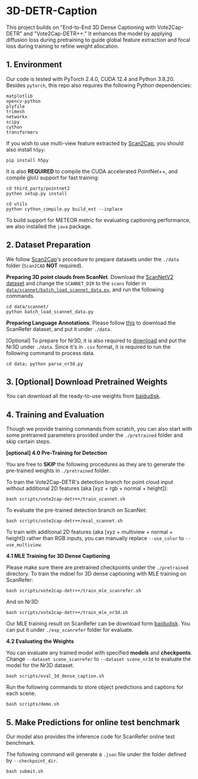 # 3D-DETR-Caption
This project builds on "End-to-End 3D Dense Captioning with Vote2Cap-DETR" and "Vote2Cap-DETR++." It enhances the model by applying diffusion loss during pretraining to guide global feature extraction and focal loss during training to refine weight allocation.

## 1. Environment
Our code is tested with PyTorch 2.4.0, CUDA 12.4 and Python 3.8.20.
Besides `pytorch`, this repo also requires the following Python dependencies:

```{bash}
matplotlib
opencv-python
plyfile
trimesh
networkx
scipy
cython
transformers
```

If you wish to use multi-view feature extracted by [Scan2Cap](https://github.com/daveredrum/Scan2Cap), you should also install `h5py`:

```{bash}
pip install h5py
```

It is also **REQUIRED** to compile the CUDA accelerated PointNet++, and compile gIoU support for fast training:

```{bash}
cd third_party/pointnet2
python setup.py install
```

```{bash}
cd utils
python cython_compile.py build_ext --inplace
```

To build support for METEOR metric for evaluating captioning performance, we also installed the `java` package.


## 2. Dataset Preparation

We follow [Scan2Cap](https://github.com/daveredrum/Scan2Cap)'s procedure to prepare datasets under the `./data` folder (`Scan2CAD` **NOT** required).

**Preparing 3D point clouds from ScanNet**. 
Download the [ScanNetV2 dataset](https://github.com/ch3cook-fdu/Vote2Cap-DETR/tree/master/data/scannet) and change the `SCANNET_DIR` to the `scans` folder in [`data/scannet/batch_load_scannet_data.py`](https://github.com/ch3cook-fdu/Vote2Cap-DETR/blob/master/data/scannet/batch_load_scannet_data.py#L16), and run the following commands.

```
cd data/scannet/
python batch_load_scannet_data.py
```

**Preparing Language Annotations**. 
Please follow [this](https://github.com/daveredrum/ScanRefer) to download the ScanRefer dataset, and put it under `./data`.

[Optional] To prepare for Nr3D, it is also required to [download](https://referit3d.github.io/#dataset) and put the Nr3D under `./data`.
Since it's in `.csv` format, it is required to run the following command to process data.

```{bash}
cd data; python parse_nr3d.py
```

## 3. [Optional] Download Pretrained Weights

You can download all the ready-to-use weights from [baidudisk](https://pan.baidu.com/s/1pzVyMepJIE2OC-TRQZrEOw?pwd=gcc8).


## 4. Training and Evaluation

Though we provide training commands from scratch, you can also start with some pretrained parameters provided under the `./pretrained` folder and skip certain steps.

**[optional] 4.0 Pre-Training for Detection**

You are free to **SKIP** the following procedures as they are to generate the pre-trained weights in `./pretrained` folder.

To train the Vote2Cap-DETR's detection branch for point cloud input without additional 2D features (aka [xyz + rgb + normal + height]):

```{bash}
bash scripts/vote2cap-detr++/train_scannet.sh
```

To evaluate the pre-trained detection branch on ScanNet:

```{bash}
bash scripts/vote2cap-detr++/eval_scannet.sh
```

To train with additional 2D features (aka [xyz + multiview + normal + height]) rather than RGB inputs, you can manually replace `--use_color` to `--use_multiview`.


**4.1 MLE Training for 3D Dense Captioning**

Please make sure there are pretrained checkpoints under the `./pretrained` directory. To train the mdoel for 3D dense captioning with MLE training on ScanRefer:

```{bash}
bash scripts/vote2cap-detr++/train_mle_scanrefer.sh
```

And on Nr3D:

```{bash}
bash scripts/vote2cap-detr++/train_mle_nr3d.sh
```

Our MLE training result on ScanRefer can be download form [baidudisk](https://pan.baidu.com/s/1VYPITSDI_jVmjJ6V8D_Mpw?pwd=rd6h).
You can put it under `./exp_scanrefer` folder for evaluate.


**4.2 Evaluating the Weights**

You can evaluate any trained model with specified **models** and **checkponts**. Change `--dataset scene_scanrefer` to `--dataset scene_nr3d` to evaluate the model for the Nr3D dataset.

```{cmd}
bash scripts/eval_3d_dense_caption.sh
```

Run the following commands to store object predictions and captions for each scene.

```{cmd}
bash scripts/demo.sh
```

## 5. Make Predictions for online test benchmark

Our model also provides the inference code for ScanRefer online test benchmark.

The following command will generate a `.json` file under the folder defined by `--checkpoint_dir`.

```
bash submit.sh
```
